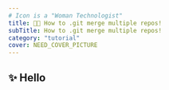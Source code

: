 ```yaml
---
# Icon is a "Woman Technologist"
title: 👩‍💻 How to .git merge multiple repos!
subTitle: How to .git merge multiple repos!
category: "tutorial"
cover: NEED_COVER_PICTURE
---
```


## <span role="img" aria-label="Sparkles">✨</span> Hello
